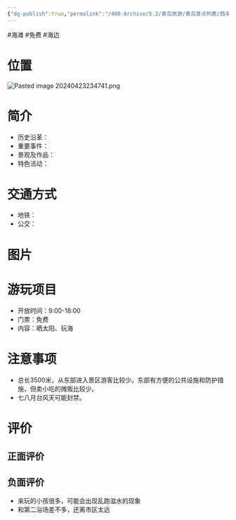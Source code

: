 ```yaml
---
{"dg-publish":true,"permalink":"/400-Archive/5.2/青岛旅游/青岛景点列表/西海岸及其周边/金沙滩/","tags":["海滩","免费","海边"]}
---
```


#海滩 #免费 #海边 
# 位置
![Pasted image 20240423234741.png](/img/user/800-%E5%85%B6%E4%BB%96/801-%E5%9B%BE%E7%89%87/Pasted%20image%2020240423234741.png)
# 简介
- 历史沿革：
- 重要事件：
- 景观及作品：
- 特色活动：
# 交通方式
- 地铁：
- 公交：
# 图片
# 游玩项目
- 开放时间：9:00-18:00
- 门票：免费
- 内容：晒太阳、玩海
# 注意事项
- 总长3500米，从东部进入景区游客比较少。东部有方便的公共设施和防护措施，但卖小吃的摊贩比较少。
- 七八月台风天可能封禁。
# 评价
## 正面评价
## 负面评价
- 来玩的小孩很多，可能会出现乱跑滋水的现象
- 和第二浴场差不多，还离市区太远
